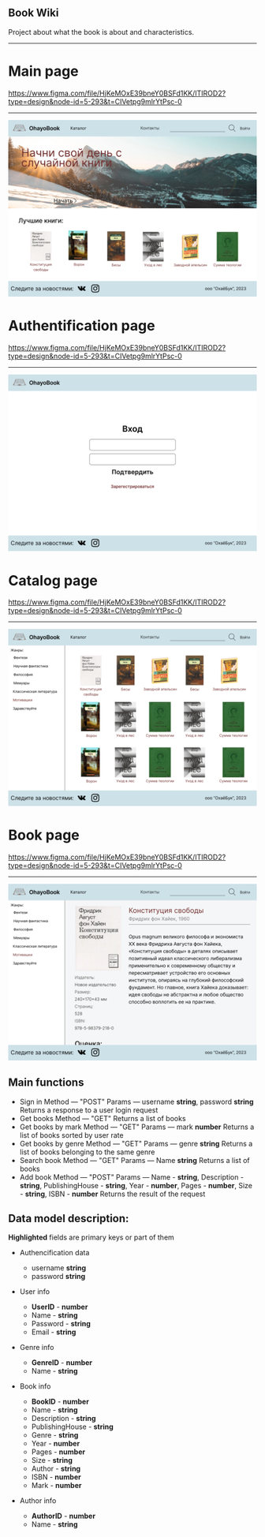 ## Book Wiki

Project about what the book is about and characteristics.
____

# Main page

https://www.figma.com/file/HjKeMOxE39bneY0BSFd1KK/ITIROD2?type=design&node-id=5-293&t=CIVetpg9mlrYtPsc-0
____
![main page](https://github.com/neoromaioi/ITiROD_053503/blob/lab1/Pictures/Main%20page.png)

# Authentification page

https://www.figma.com/file/HjKeMOxE39bneY0BSFd1KK/ITIROD2?type=design&node-id=5-293&t=CIVetpg9mlrYtPsc-0
____
![sign in](https://github.com/neoromaioi/ITiROD_053503/blob/lab1/Pictures/Sign%20in.png)

# Catalog page

https://www.figma.com/file/HjKeMOxE39bneY0BSFd1KK/ITIROD2?type=design&node-id=5-293&t=CIVetpg9mlrYtPsc-0
____
![catalog](https://github.com/neoromaioi/ITiROD_053503/blob/lab1/Pictures/Catalog.png)

# Book page

https://www.figma.com/file/HjKeMOxE39bneY0BSFd1KK/ITIROD2?type=design&node-id=5-293&t=CIVetpg9mlrYtPsc-0
____
![book page](https://github.com/neoromaioi/ITiROD_053503/blob/lab1/Pictures/Book%20page.png)


## Main functions

- Sign in
    Method — "POST"
    Params — username **string**, password **string**
    Returns a response to a user login request
- Get books
    Method — "GET"
    Returns a list of books
- Get books by mark
    Method — "GET"
    Params — mark **number**
    Returns a list of books sorted by user rate
- Get books by genre
    Method — "GET"
    Params — genre **string**
    Returns a list of books belonging to the same genre
- Search book
    Method — "GET"
    Params — Name **string**
    Returns a list of books
- Add book
    Method — "POST"
    Params — Name - **string**, Description - **string**, PublishingHouse - **string**,
    Year - **number**, Pages - **number**, Size - **string**, ISBN - **number**
    Returns the result of the request

## Data model description:


**Highlighted** fields are primary keys or part of them
- Authencification data

    - username **string**
    - password **string**
- User info

    - **UserID** - **number**
    - Name - **string**
    - Password - **string**
    - Email - **string**

- Genre info

    - **GenreID** - **number**
    - Name - **string**

- Book info

    - **BookID** - **number**
    - Name - **string**
    - Description - **string**
    - PublishingHouse - **string**
    - Genre - **string**
    - Year - **number**
    - Pages - **number**
    - Size - **string**
    - Author - **string**
    - ISBN - **number**
    - Mark - **number**

- Author info

    - **AuthorID** - **number**
    - Name - **string**